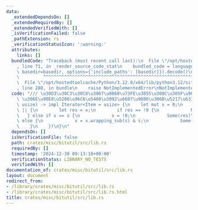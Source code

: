 ```yaml
---
data:
  _extendedDependsOn: []
  _extendedRequiredBy: []
  _extendedVerifiedWith: []
  _isVerificationFailed: false
  _pathExtension: rs
  _verificationStatusIcon: ':warning:'
  attributes:
    links: []
  bundledCode: "Traceback (most recent call last):\n  File \"/opt/hostedtoolcache/Python/3.12.8/x64/lib/python3.12/site-packages/onlinejudge_verify/documentation/build.py\"\
    , line 71, in _render_source_code_stat\n    bundled_code = language.bundle(stat.path,\
    \ basedir=basedir, options={'include_paths': [basedir]}).decode()\n          \
    \         ^^^^^^^^^^^^^^^^^^^^^^^^^^^^^^^^^^^^^^^^^^^^^^^^^^^^^^^^^^^^^^^^^^^^^^^^^^^^^^^^^\n\
    \  File \"/opt/hostedtoolcache/Python/3.12.8/x64/lib/python3.12/site-packages/onlinejudge_verify/languages/rust.py\"\
    , line 288, in bundle\n    raise NotImplementedError\nNotImplementedError\n"
  code: "/// \u30D3\u30C3\u30C8\u3067\u8868\u73FE\u3055\u308C\u305F\u96C6\u5408 s\
    \ \u306E\u90E8\u5206\u96C6\u5408\u3092\u6607\u9806\u306B\u5217\u6319\npub fn bit_subsets(s:\
    \ usize) -> impl Iterator<Item = usize> {\n    let mut x = 0;\n    std::iter::from_fn(move\
    \ || {\n        let res = x;\n        if res == !0 {\n            None\n     \
    \   } else if x == s {\n            x = !0;\n            Some(res)\n        }\
    \ else {\n            x = x.wrapping_sub(s) & s;\n            Some(res)\n    \
    \    }\n    })\n}\n"
  dependsOn: []
  isVerificationFile: false
  path: crates/misc/bitutil/src/lib.rs
  requiredBy: []
  timestamp: '2024-12-30 09:13:10+00:00'
  verificationStatus: LIBRARY_NO_TESTS
  verifiedWith: []
documentation_of: crates/misc/bitutil/src/lib.rs
layout: document
redirect_from:
- /library/crates/misc/bitutil/src/lib.rs
- /library/crates/misc/bitutil/src/lib.rs.html
title: crates/misc/bitutil/src/lib.rs
---
```

